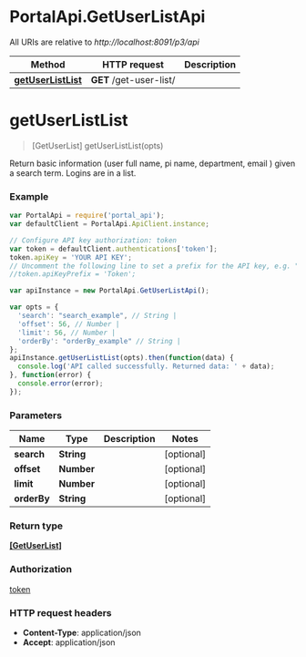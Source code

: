 # PortalApi.GetUserListApi

All URIs are relative to *http://localhost:8091/p3/api*

Method | HTTP request | Description
------------- | ------------- | -------------
[**getUserListList**](GetUserListApi.md#getUserListList) | **GET** /get-user-list/ | 


<a name="getUserListList"></a>
# **getUserListList**
> [GetUserList] getUserListList(opts)



Return basic information (user full name, pi name, department, email ) given a search term.   Logins are in a list.

### Example
```javascript
var PortalApi = require('portal_api');
var defaultClient = PortalApi.ApiClient.instance;

// Configure API key authorization: token
var token = defaultClient.authentications['token'];
token.apiKey = 'YOUR API KEY';
// Uncomment the following line to set a prefix for the API key, e.g. "Token" (defaults to null)
//token.apiKeyPrefix = 'Token';

var apiInstance = new PortalApi.GetUserListApi();

var opts = { 
  'search': "search_example", // String | 
  'offset': 56, // Number | 
  'limit': 56, // Number | 
  'orderBy': "orderBy_example" // String | 
};
apiInstance.getUserListList(opts).then(function(data) {
  console.log('API called successfully. Returned data: ' + data);
}, function(error) {
  console.error(error);
});

```

### Parameters

Name | Type | Description  | Notes
------------- | ------------- | ------------- | -------------
 **search** | **String**|  | [optional] 
 **offset** | **Number**|  | [optional] 
 **limit** | **Number**|  | [optional] 
 **orderBy** | **String**|  | [optional] 

### Return type

[**[GetUserList]**](GetUserList.md)

### Authorization

[token](../README.md#token)

### HTTP request headers

 - **Content-Type**: application/json
 - **Accept**: application/json

